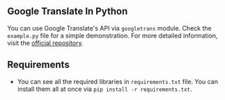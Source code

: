 ## Google Translate In Python
You can use Google Translate's API via `googletrans` module. Check the `example.py` file for a simple demonstration. For more detailed information, visit the [official repository](https://github.com/ssut/py-googletrans). 

## Requirements
- You can see all the required libraries in `requirements.txt` file. You can install them all at once via `pip install -r requirements.txt`.
